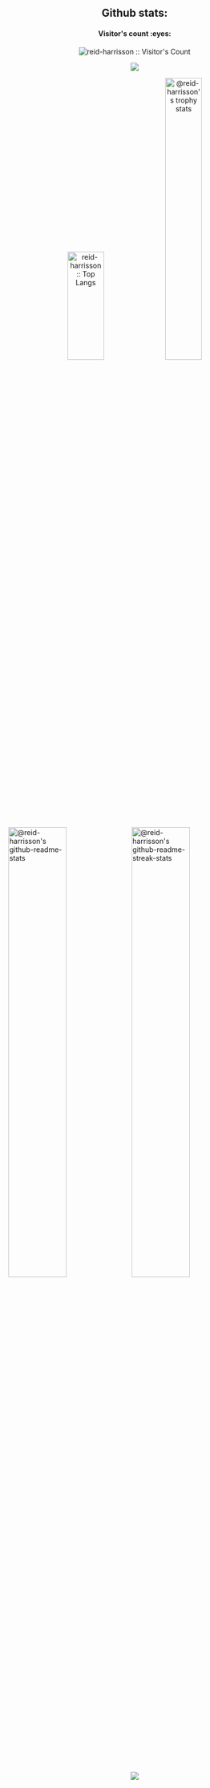<h2 style="text-align: center">Github stats: </h2>
<h4 align="center">Visitor's count :eyes:</h4>
<p align="center"><img src="https://profile-counter.glitch.me/{reid-harrisson}/count.svg" alt="reid-harrisson :: Visitor's Count" /></p>

<p align='center'>
<img src='https://github-widgetbox.vercel.app/api/profile?username=reid-harrisson&data=followers,repositories,stars,commits' />
</p>
 
<p align="center">
<img src="https://github-readme-stats.vercel.app/api/top-langs/?username=reid-harrisson&langs_count=10&theme=merko&layout=compact" width="38%" height="216px" alt="reid-harrisson :: Top Langs" />
<a href="https://github.com/reid-harrisson?tab=achievements"><img src="https://github-profile-trophy.vercel.app/?username=reid-harrisson&theme=gitdimmed&no-frame=true&column=3&row=2"  width="38%" alt="@reid-harrisson's trophy stats"/></a>
</p>

<p align="center">

<a href="https://github.com/reid-harrisson?tab=repositories"><img src="https://github-readme-stats-one-bice.vercel.app/api?username=reid-harrisson&theme=merko&show_icons=true&count_private=true&hide_border=true&role=OWNER,ORGANIZATION_MEMBER,COLLABORATOR"  width="48%" alt="@reid-harrisson's github-readme-stats"/></a>
<a href="https://github.com/reid-harrisson?tab=stars"><img src="https://github-readme-streak-stats.herokuapp.com?user=reid-harrisson&theme=merko&hide_border=true&date_format=M%20j%5B%2C%20Y%5D"  width="48%" alt="@reid-harrisson's github-readme-streak-stats"/></a>

</p>

<!-- <h2>Contact :postbox:</h2>
<div>
  <a href = "mailto:devpanda168943@gmail.com"><img src="https://img.shields.io/badge/Gmail-D14836?style=for-the-badge&logo=gmail&logoColor=white" target="_blank"></a>
</div> -->

<p align="center">
  <img src="https://capsule-render.vercel.app/api?type=waving&color=gradient&height=65&section=footer"/>
</p>
